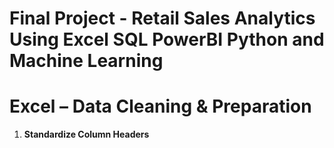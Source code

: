 # Final Project - Retail Sales Analytics Using Excel SQL PowerBI Python and Machine Learning

# Excel – Data Cleaning & Preparation

1) **Standardize Column Headers**





